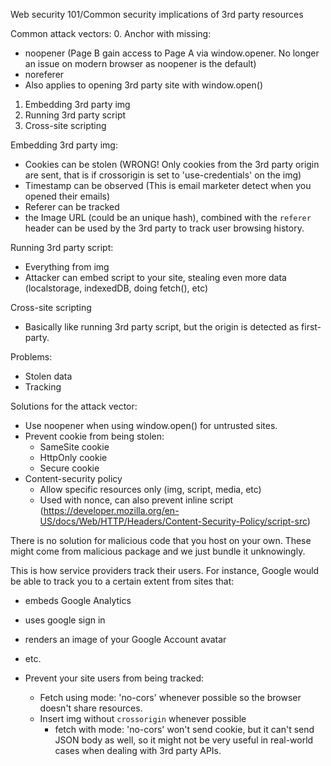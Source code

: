 Web security 101/Common security implications of 3rd party resources

Common attack vectors:
0. Anchor with missing:
   - noopener (Page B gain access to Page A via window.opener. No longer an issue on modern browser as noopener is the default)
   - noreferer
   - Also applies to opening 3rd party site with window.open()
1. Embedding 3rd party img
2. Running 3rd party script 
3. Cross-site scripting


Embedding 3rd party img:
- Cookies can be stolen (WRONG! Only cookies from the 3rd party origin are sent, that is if crossorigin is set to 'use-credentials' on the img)
- Timestamp can be observed (This is email marketer detect when you opened their emails)
- Referer can be tracked
- the Image URL (could be an unique hash), combined with the `referer` header can be used by the 3rd party to track user browsing history.

Running 3rd party script:
- Everything from img
- Attacker can embed script to your site, stealing even more data (localstorage, indexedDB, doing fetch(), etc)

Cross-site scripting
- Basically like running 3rd party script, but the origin is detected as first-party.

Problems:
- Stolen data
- Tracking

Solutions for the attack vector:
- Use noopener when using window.open() for untrusted sites.
- Prevent cookie from being stolen:
  - SameSite cookie
  - HttpOnly cookie
  - Secure cookie
- Content-security policy
  - Allow specific resources only (img, script, media, etc)
  - Used with nonce, can also prevent inline script (https://developer.mozilla.org/en-US/docs/Web/HTTP/Headers/Content-Security-Policy/script-src)

There is no solution for malicious code that you host on your own. These might come from malicious package and we 
just bundle it unknowingly.

This is how service providers track their users. For instance, Google would be able to track you to a certain extent from sites that:
- embeds Google Analytics
- uses google sign in
- renders an image of your Google Account avatar
- etc.

- Prevent your site users from being tracked:
  - Fetch using mode: 'no-cors' whenever possible so the browser doesn't share resources.
  - Insert img without `crossorigin` whenever possible
    - fetch with mode: 'no-cors' won't send cookie, but it can't send JSON body as well, so it might not be very useful in real-world cases when dealing with 3rd party APIs.